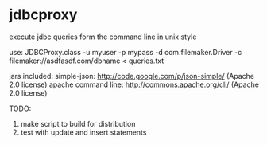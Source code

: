 jdbcproxy
=========

execute jdbc queries form the command line in unix style

use:
JDBCProxy.class -u myuser -p mypass -d com.filemaker.Driver -c filemaker://asdfasdf.com/dbname < queries.txt

jars included:
simple-json: http://code.google.com/p/json-simple/ (Apache 2.0 license)
apache command line: http://commons.apache.org/cli/ (Apache 2.0 license)

TODO:
1. make script to build for distribution
2. test with update and insert statements
